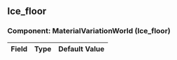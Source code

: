 ## Ice_floor

### Component: MaterialVariationWorld (Ice_floor)

|Field|Type|Default Value|
|-----|----|-------------|

